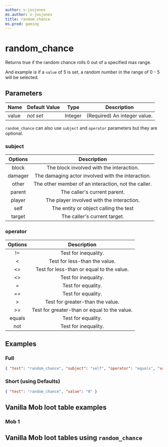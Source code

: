```yaml
---
author: v-josjones
ms.author: v-josjones
title: random_chance
ms.prod: gaming
---
```


# random_chance

Returns true if the random chance rolls 0 out of a specified max range.

And example is if a `value` of 5 is set, a random number in the range of 0 - 5 will be selected.

## Parameters

|Name |Default Value  |Type  |Description  |
|---------|---------|---------|---------|
|value |*not set* |Integer |(Required) An integer value. |

`random_chance` can also use `subject` and `operator` parameters but they are optional.

### subject

| Options| Description |
|:-----------:|:-----------:|
| block| The block involved with the interaction. |
| damager| The damaging actor involved with the interaction. |
| other| The other member of an interaction, not the caller. |
| parent| The caller's current parent. |
| player| The player involved with the interaction. |
| self| The entity or object calling the test |
| target| The caller's current target. |

### operator

| Options| Description |
|:-----------:|:-----------:|
| !=| Test for inequality. |
| <| Test for less-than the value. |
| <=| Test for less-than or equal to the value. |
| <>| Test for inequality. |
| =| Test for equality. |
| ==| Test for equality. |
| >| Test for greater-than the value. |
| >=| Test for greater-than or equal to the value. |
| equals| Test for equality. |
| not| Test for inequality. |

## Examples

### Full

```json
{ "test": "random_chance", "subject": "self", "operator": "equals", "value": "0" }
```

### Short (using Defaults)

```json
{ "test": "random_chance", "value": "0" }
```

## Vanilla Mob loot table examples

### Mob 1

## Vanilla Mob loot tables using `random_chance`


